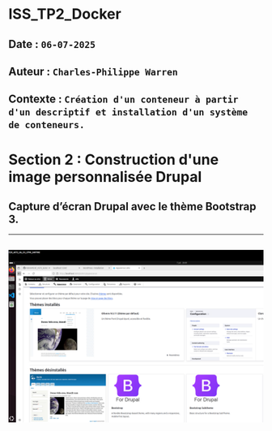 # ISS_TP2_Docker

## Date : `06-07-2025`
## Auteur : `Charles-Philippe Warren`
## Contexte : `Création d'un conteneur à partir d'un descriptif et installation d'un système de conteneurs.`

# Section 2 : Construction d'une image personnalisée Drupal

##  Capture d’écran Drupal avec le thème Bootstrap 3.

---
![Section2Capture1](captures/Section2Capture1.png)
---

